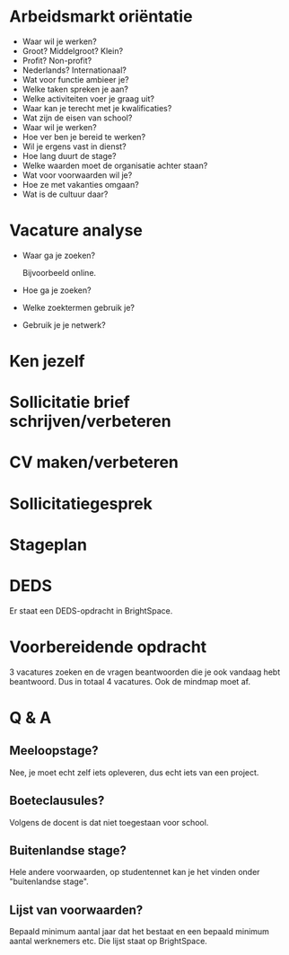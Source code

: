 # Arbeidsmarkt oriëntatie
- Waar wil je werken?
- Groot? Middelgroot? Klein?
- Profit? Non-profit?
- Nederlands? Internationaal?
- Wat voor functie ambieer je?
- Welke taken spreken je aan?
- Welke activiteiten voer je graag uit?
- Waar kan je terecht met je kwalificaties?
- Wat zijn de eisen van school?
- Waar wil je werken?
- Hoe ver ben je bereid te werken?
- Wil je ergens vast in dienst?
- Hoe lang duurt de stage?
- Welke waarden moet de organisatie achter staan?
- Wat voor voorwaarden wil je?
- Hoe ze met vakanties omgaan?
- Wat is de cultuur daar?

# Vacature analyse
- Waar ga je zoeken?

    Bijvoorbeeld online.

- Hoe ga je zoeken?
- Welke zoektermen gebruik je?
- Gebruik je je netwerk?

# Ken jezelf
# Sollicitatie brief schrijven/verbeteren
# CV maken/verbeteren
# Sollicitatiegesprek
# Stageplan

# DEDS
Er staat een DEDS-opdracht in BrightSpace.

# Voorbereidende opdracht
3 vacatures zoeken en de vragen beantwoorden die je ook vandaag hebt beantwoord. Dus in totaal 4 vacatures. Ook de mindmap moet af.

# Q & A
## Meeloopstage?
Nee, je moet echt zelf iets opleveren, dus echt iets van een project.
## Boeteclausules?
Volgens de docent is dat niet toegestaan voor school.
## Buitenlandse stage?
Hele andere voorwaarden, op studentennet kan je het vinden onder "buitenlandse stage".
## Lijst van voorwaarden?
Bepaald minimum aantal jaar dat het bestaat en een bepaald minimum aantal werknemers etc. Die lijst staat op BrightSpace.

